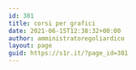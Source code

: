 ```yaml
---
id: 381
title: corsi per grafici
date: 2021-06-15T12:38:32+00:00
author: amministratoregoliardico
layout: page
guid: https://s1r.it/?page_id=381
---
```

